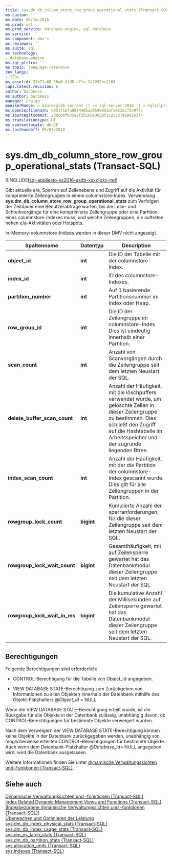 ```yaml
---
title: sys.dm_db_column_store_row_group_operational_stats (Transact-SQL) | Microsoft Docs
ms.custom: ''
ms.date: 06/10/2016
ms.prod: sql
ms.prod_service: database-engine, sql-database
ms.service: ''
ms.component: dmv's
ms.reviewer: ''
ms.suite: sql
ms.technology:
- database-engine
ms.tgt_pltfrm: ''
ms.topic: language-reference
dev_langs:
- TSQL
ms.assetid: 31b71c68-50a0-4fd8-a7fe-2d2292be1163
caps.latest.revision: 6
author: barbkess
ms.author: barbkess
manager: craigg
monikerRange: = azuresqldb-current || >= sql-server-2016 || = sqlallproducts-allversions
ms.openlocfilehash: d051f1bfa08f49d5ad0549051afa823ac72e977c
ms.sourcegitcommit: 2ddc0bfb3ce2f2b160e3638f1c2c237a898263f4
ms.translationtype: HT
ms.contentlocale: de-DE
ms.lasthandoff: 05/03/2018
---
```

# <a name="sysdmdbcolumnstorerowgroupoperationalstats-transact-sql"></a>sys.dm_db_column_store_row_group_operational_stats (Transact-SQL)
[!INCLUDE[tsql-appliesto-ss2016-asdb-xxxx-xxx-md](../../includes/tsql-appliesto-ss2016-asdb-xxxx-xxx-md.md)]

  Gibt aktuelle e/a, Sperren auf Zeilenebene und Zugriff auf die Aktivität für komprimierte Zeilengruppen in einem columnstore-Index. Verwendung **sys.dm_db_column_store_row_group_operational_stats** zum Verfolgen der Zeitdauer eine Benutzerabfrage warten, bis die Lese- und Schreibvorgänge für eine komprimierte Zeilengruppe oder eine Partition eines columnstore-Indexes muss, und welche Zeilengruppen, die auftreten hohen e/a-Aktivitäten oder Hotspots.  
  
 In-Memory-columnstore-Indizes werden in dieser DMV nicht angezeigt.  
 
 
|Spaltenname|Datentyp|Description|  
|-----------------|---------------|-----------------|  
|**object_id**|**int**|Die ID der Tabelle mit der columnstore-Index.|  
|**index_id**|**int**|ID des columnstore-Indexes.|  
|**partition_number**|**int**|Auf 1 basierende Partitionsnummer im Index oder Heap.|  
|**row_group_id**|**int**|Die ID der Zeilengruppe im columnstore-Index. Dies ist eindeutig innerhalb einer Partition.|  
|**scan_count**|**int**|Anzahl von Scanvorgängen durch die Zeilengruppe seit dem letzten Neustart der SQL.|  
|**delete_buffer_scan_count**|**int**|Anzahl der Häufigkeit, mit die löschpuffers verwendet wurde, um gelöschte Zeilen in dieser Zeilengruppe zu bestimmen. Dies schließt den Zugriff auf die Hashtabelle im Arbeitsspeicher und der zugrunde liegenden Btree.|  
|**index_scan_count**|**int**|Anzahl der Häufigkeit, mit der die Partition der columnstore-Index gescannt wurde. Dies gilt für alle Zeilengruppen in der Partition.|  
|**rowgroup_lock_count**|**bigint**|Kumulierte Anzahl der sperranforderungen, für die dieser Zeilengruppe seit dem letzten Neustart der SQL.|  
|**rowgroup_lock_wait_count**|**bigint**|Gesamthäufigkeit, mit auf Zeilensperre gewartet hat das Datenbankmodul dieser Zeilengruppe seit dem letzten Neustart der SQL.|  
|**rowgroup_lock_wait_in_ms**|**bigint**|Die kumulative Anzahl der Millisekunden auf Zeilensperre gewartet hat das Datenbankmodul dieser Zeilengruppe seit dem letzten Neustart der SQL.|  
  
## <a name="permissions"></a>Berechtigungen  
 Folgende Berechtigungen sind erforderlich:  
  
-   CONTROL-Berechtigung für die Tabelle von Object_id angegeben.  
  
-   VIEW DATABASE STATE-Berechtigung zum Zurückgeben von Informationen zu allen Objekten innerhalb der Datenbank mithilfe des Objekt-Platzhalters @*Object_id* = NULL  
  
 Wenn die VIEW DATABASE STATE-Berechtigung erteilt wurde, ist die Rückgabe für alle Objekte in der Datenbank zulässig, unabhängig davon, ob CONTROL-Berechtigungen für bestimmte Objekte verweigert wurden.  
  
 Nach dem Verweigern der VIEW DATABASE STATE-Berechtigung können keine Objekte in der Datenbank zurückgegeben werden, unabhängig von möglicherweise erteilten CONTROL-Berechtigungen für bestimmte Objekte. Auch wenn dem Datenbank-Platzhalter @*Database_id*= NULL angegeben wird, wird die Datenbank ausgelassen.  
  
 Weitere Informationen finden Sie unter [dynamische Verwaltungssichten und-Funktionen &#40;Transact-SQL&#41;](~/relational-databases/system-dynamic-management-views/system-dynamic-management-views.md).  
  
## <a name="see-also"></a>Siehe auch  
 [Dynamische Verwaltungssichten und -funktionen &#40;Transact-SQL&#41;](~/relational-databases/system-dynamic-management-views/system-dynamic-management-views.md)   
 [Index Related Dynamic Management Views and Functions (Transact-SQL) (Indexbezogene dynamische Verwaltungssichten und -funktionen (Transact-SQL))](../../relational-databases/system-dynamic-management-views/index-related-dynamic-management-views-and-functions-transact-sql.md)   
 [Überwachen und Optimieren der Leistung](../../relational-databases/performance/monitor-and-tune-for-performance.md)   
 [sys.dm_db_index_physical_stats &#40;Transact-SQL&#41;](../../relational-databases/system-dynamic-management-views/sys-dm-db-index-physical-stats-transact-sql.md)   
 [sys.dm_db_index_usage_stats &#40;Transact-SQL&#41;](../../relational-databases/system-dynamic-management-views/sys-dm-db-index-usage-stats-transact-sql.md)   
 [sys.dm_os_latch_stats &#40;Transact-SQL&#41;](../../relational-databases/system-dynamic-management-views/sys-dm-os-latch-stats-transact-sql.md)   
 [sys.dm_db_partition_stats &#40;Transact-SQL&#41;](../../relational-databases/system-dynamic-management-views/sys-dm-db-partition-stats-transact-sql.md)   
 [sys.allocation_units &#40;Transact-SQL&#41;](../../relational-databases/system-catalog-views/sys-allocation-units-transact-sql.md)   
 [sys.indexes &#40;Transact-SQL&#41;](../../relational-databases/system-catalog-views/sys-indexes-transact-sql.md)  
  
  

